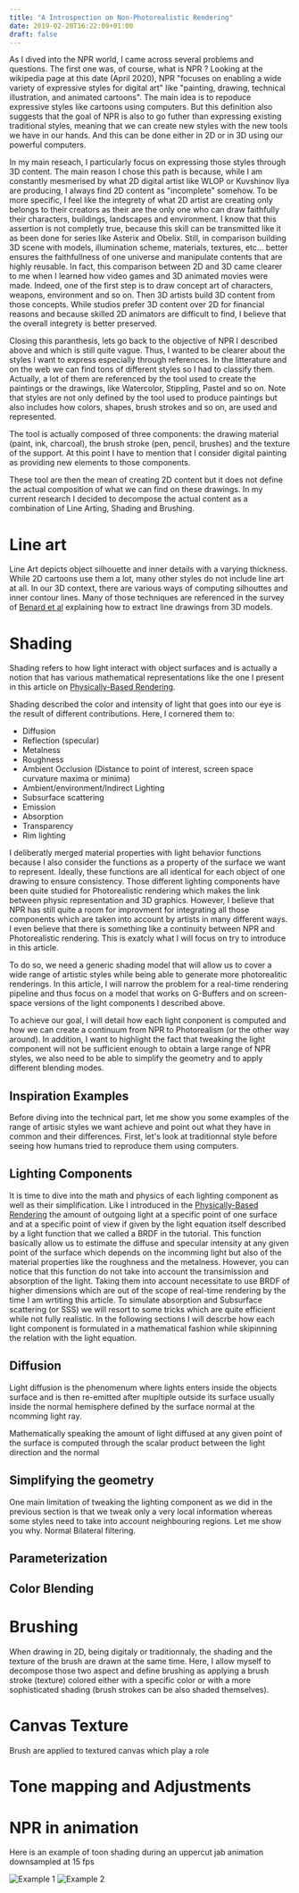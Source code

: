 ```yaml
---
title: "A Introspection on Non-Photorealistic Rendering"
date: 2019-02-20T16:22:09+01:00
draft: false
---
```


As I dived into the NPR world, I came across several problems and questions. 
The first one was, of course, what is NPR ? Looking at the wikipedia page at this date (April 2020), NPR "focuses on enabling a wide variety of expressive styles for digital art" like  "painting, drawing, technical illustration, and animated cartoons". The main idea is to repoduce expressive styles like cartoons using computers. But this definition also suggests that the goal of NPR is also to go futher than expressing existing traditional styles, meaning that we can create new styles with the new tools we have in our hands. And this can be done either in 2D or in 3D using our powerful computers. 

In my main reseach, I particularly focus on  expressing those styles through 3D content. The main reason I chose this path is because, while I am constantly mesmerised by what 2D digital artist like WLOP or Kuvshinov Ilya are producing, I always find 2D content as "incomplete" somehow. To be more specific, I feel like the integrety of what 2D artist are creating only belongs to their creators as their are the only one who can draw faithfully their characters, buildings, landscapes and environment. I know that this assertion is not completly true, because this skill can be transmitted like it as been done for series like Asterix and Obelix. Still, in comparison building 3D scene with models, illumination scheme, materials, textures, etc... better ensures the faithfullness of one universe and manipulate contents that are highly reusable. In fact, this comparison between 2D and 3D came clearer to me when I learned how video games and 3D animated movies were made. Indeed, one of the first step is to draw concept art of characters, weapons, environment and so on. Then 3D artists build 3D content from those concepts. While studios prefer 3D content over 2D for financial reasons and because skilled 2D animators are difficult to find, I believe that the overall integrety is better preserved.  

Closing this paranthesis, lets go back to the objective of NPR I described above and which is still quite vague. Thus, I wanted to be clearer about the styles I want to express especially through references. In the litterature and on the web we can find tons of different styles so I had to classify them. Actually, a lot of them are referenced by the tool used to create the paintings or the drawings, like Watercolor, Stippling, Pastel and so on. Note that styles are not only defined by the tool used to produce paintings but also includes how colors, shapes, brush strokes and so on, are used and represented.

The tool is actually composed of three components: the drawing material (paint, ink, charcoal), the brush stroke (pen, pencil, brushes) and the texture of the support. At this point I have to mention that I consider digital painting as providing new elements to those components.

These tool are then the mean of creating 2D content but it does not define the actual composition of what we can find on these drawings. 
In my current research I decided to decompose the actual content as a combination of Line Arting, Shading and Brushing.

# Line art #

Line Art depicts object silhouette and inner details with a varying thickness. While 2D cartoons use them a lot, many other styles do not include line art at all. 
In our 3D context, there are various ways of computing silhouttes and inner contour lines. Many of those techniques are referenced in the survey of [Benard et al](https://hal.inria.fr/hal-02189483/document) explaining how to extract line drawings from 3D models. 




# Shading #

Shading refers to how light interact with object surfaces and is actually a notion that has various mathematical representations like the one I present in this article on [Physically-Based Rendering](../../teaching/ray_tracing/pbr_intro). 

Shading described the color and intensity of light that goes into our eye is the result of different contributions. Here, I cornered them to: 

- Diffusion 
- Reflection (specular)
- Metalness
- Roughness
- Ambient Occlusion (Distance to point of interest, screen space curvature maxima or minima)
- Ambient/environment/Indirect Lighting
- Subsurface scattering
- Emission
- Absorption
- Transparency
- Rim lighting

I deliberatly merged material properties with light behavior functions because I also consider the functions as a property of the surface we want to represent. Ideally, these functions are all identical for each object of one drawing to ensure consistency. Those different lighting components have been quite studied for Photorealistic rendering which makes the link between physic representation and 3D graphics.
However, I believe that NPR has still quite a room for improvment for integrating all those components which are taken into account by artists in many different ways. 
I even believe that there is something like a continuity between NPR and Photorealistic rendering. This is exatcly what I will focus on try to introduce in this article.

To do so, we need a generic shading model that will allow us to cover a wide range of artistic styles while being able to generate more photorealitic renderings. In this article, I will narrow the problem for a real-time rendering pipeline and thus focus on a model that works on G-Buffers and on screen-space versions of the light components I described above. 

To achieve our goal, I will detail how each light conponent is computed and how we can create a continuum from NPR to Photorealism (or the other way around). In addition, I want to highlight the fact that tweaking the light component will not be sufficient enough to obtain a large range of NPR styles, we also need to be able to simplify the geometry and to apply different blending modes.

## Inspiration Examples  ##

Before diving into the technical part, let me show you some examples of the range of artisic styles we want achieve and point out what they have in common and their differences. First, let's look at traditionnal style before seeing how humans tried to reproduce them using computers. 

## Lighting Components ##

It is time to dive into the math and physics of each lighting component as well as their simplification. Like I introduced in the [Physically-Based Rendering]() the amount of outgoing light at a specific point of one surface and at a specific point of view if given by the light equation itself described by a light function that we called a BRDF in the tutorial. This function basically allow us to estimate the diffuse and specular intensity at any given point of the surface which depends on the incomming light but also of the material properties like the roughness and the metalness. However, you can notice that this function do not take into account the transimission and absorption of the light. Taking them into account necessitate to use BRDF of higher dimensions which are out of the scope of real-time rendering by the time I am wrtiting this article. To simulate absorption and Subsurface scattering (or SSS) we will resort to some tricks which are quite efficient while not fully realistic. 
In the following sections I will descrbe how each light component is formulated in a mathematical fashion while skipinning the relation with the light equation.

## Diffusion ##


Light diffusion is the phenomenum where lights enters inside the objects surface and is then re-emitted after mupltiple outside its surface usually inside the normal hemisphere defined by the surface normal at the ncomming light ray. 

Mathematically speaking the amount of light diffused at any given point of the surface is computed through the scalar product between the light direction and the normal 

 

## Simplifying the geometry ##

One main limitation of tweaking the lighting component as we did in the previous section is that we tweak only a very local information whereas some styles need to take into account neighbouring regions.
Let me show you why.
Normal Bilateral filtering. 


## Parameterization ##



## Color Blending  ##


# Brushing #

When drawing in 2D, being digitaly or traditionnaly, the shading and the texture of the brush are drawn at the same time. Here, I allow myself to decompose those two aspect and define brushing as applying a brush stroke (texture) colored either with a specific color or with a more sophisticated shading (brush strokes can be also shaded themselves).



# Canvas Texture #

Brush are applied to textured canvas which play a role 

# Tone mapping and Adjustments #



# NPR in animation  #

Here is an example of toon shading during an uppercut jab animation downsampled at 15 fps

![Example 1](/Images/SkyEngine/Toon_shading.gif)
![Example 2](/Images/SkyEngine/Toon_Shading_Shadow.gif)


